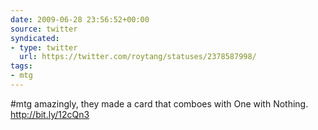 ```yaml
---
date: 2009-06-28 23:56:52+00:00
source: twitter
syndicated:
- type: twitter
  url: https://twitter.com/roytang/statuses/2378587998/
tags:
- mtg
---
```


#mtg amazingly, they made a card that comboes with One with Nothing.  http://bit.ly/12cQn3